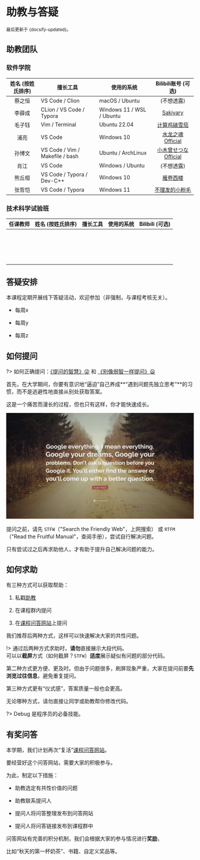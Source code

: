# 助教与答疑

<small>最后更新于 {docsify-updated}。</small>

## 助教团队

<!-- tabs:start -->

### **软件学院**

| 姓名 (按姓氏排序) | 擅长工具                        | 使用的系统                |                       Bilibili账号 (可选)                        |
| :---------------: | ------------------------------- | ------------------------- | :----------------------------------------------------------: |
|      蔡之恒       | VS Code / Clion                 | macOS / Ubuntu            |                          (不想透露)                          |
|      李薛成       | CLion / VS Code / Typora        | Windows 11 / WSL / Ubuntu |       [Sakiyary](https://space.bilibili.com/12502995)       |
|      毛子钰       | Vim / Terminal                  | Ubuntu 22.04              |    [计算鸡磕雪茄](https://space.bilibili.com/454302264)     |
|       浦亮        | VS Code                         | Windows 10                |   [水龙之魂Official](https://space.bilibili.com/4780141)    |
|      孙博文       | VS Code / Vim / Makefile / bash | Ubuntu / ArchLinux        | [小木曾せつなOfficial](https://space.bilibili.com/12896246) |
|       肖江        | VS Code                         | Windows / Ubuntu          |                          (不想透露)                          |
|      熊丘桓       | VS Code / Typora / Dev-C++      | Windows 10                |      [雁卷西楼](https://space.bilibili.com/679618337)       |
|      张哲恺       | VS Code / Typora                | Windows 11                |   [不理发的小粉毛](https://space.bilibili.com/330247538)    |

### **技术科学试验班**

| 任课教师 | 姓名 (按姓氏排序) | 擅长工具 | 使用的系统 | Bilibili (可选) |
| :------: | :---------------: | -------- | ---------- | :-------------: |
|          |                   |          |            |                 |
|          |                   |          |            |                 |
|          |                   |          |            |                 |
|          |                   |          |            |                 |
|          |                   |          |            |                 |
|          |                   |          |            |                 |
|          |                   |          |            |                 |
|          |                   |          |            |                 |
|          |                   |          |            |                 |
|          |                   |          |            |                 |
|          |                   |          |            |                 |
|          |                   |          |            |                 |
|          |                   |          |            |                 |
|          |                   |          |            |                 |
|          |                   |          |            |                 |
|          |                   |          |            |                 |
|          |                   |          |            |                 |
|          |                   |          |            |                 |

<!-- tabs:end -->

## 答疑安排

本课程定期开展线下答疑活动，欢迎参加（非强制，与课程考核无关）。

- 每周x

- 每周y

- 每周z

## 如何提问

?> 如何正确提问：[《提问的智慧》:stuck_out_tongue_winking_eye:](https://github.com/ryanhanwu/How-To-Ask-Questions-The-Smart-Way/blob/main/README-zh_CN.md) 和 [《别像弱智一样提问》:frowning:](https://github.com/tangx/Stop-Ask-Questions-The-Stupid-Ways/blob/master/README.md)

首先，在大学期间，你要有意识地“逼迫”自己养成**“遇到问题先独立思考”**的习惯，而不是逃避性地直接从别处获取答案。

这是一个痛苦而漫长的过程，但也只有这样，你才能快速成长。

![GoogleQuote](.assets/images/google-quote.jpg ":size=700")

提问之前，请先 `STFW`（"Search the Friendly Web"，上网搜索）
或 `RTFM`（"Read the Fruitful Manual"，查阅手册），尝试自行解决问题。

只有尝试过之后再求助他人，才有助于提升自己解决问题的能力。

## 如何求助

有三种方式可以获取帮助：

1. 私戳[助教](qa?id=助教团队)

2. 在课程群内提问

3. 在[课程问答网站](qa.cpl.icu)上提问

我们推荐后两种方式，这样可以快速解决大家的共性问题。

!> 通过后两种方式求助时，**请勿**直接展示大段代码。<br>
可以以**截屏**方式（如何截屏？`STFW`）**适度**展示疑似有问题的部分代码。

第二种方式更方便、更及时。但由于问题很多，刷屏现象严重，大家在提问前要**先浏览过往信息**，避免重复提问。

第三种方式更有“仪式感”，答案质量一般也会更高。

无论哪种方式，请勿直接让同学或助教帮你修改代码。

?> Debug 是程序员的必备技能。

## 有奖问答

本学期，我们计划再次“复活”[课程问答网站](qa.cpl.icu)。

要经营好这个问答网站，需要大家的积极参与。

为此，制定以下措施：

- 助教选定有共性价值的问题

- 助教联系提问人

- 提问人将问答整理发布到问答网站

- 提问人将问答链接发布到课程群中

问答网站有完善的积分机制，我们会根据大家的参与情况进行**奖励**，

比如“秋天的第一杯奶茶”、书籍、自定义奖品等。
